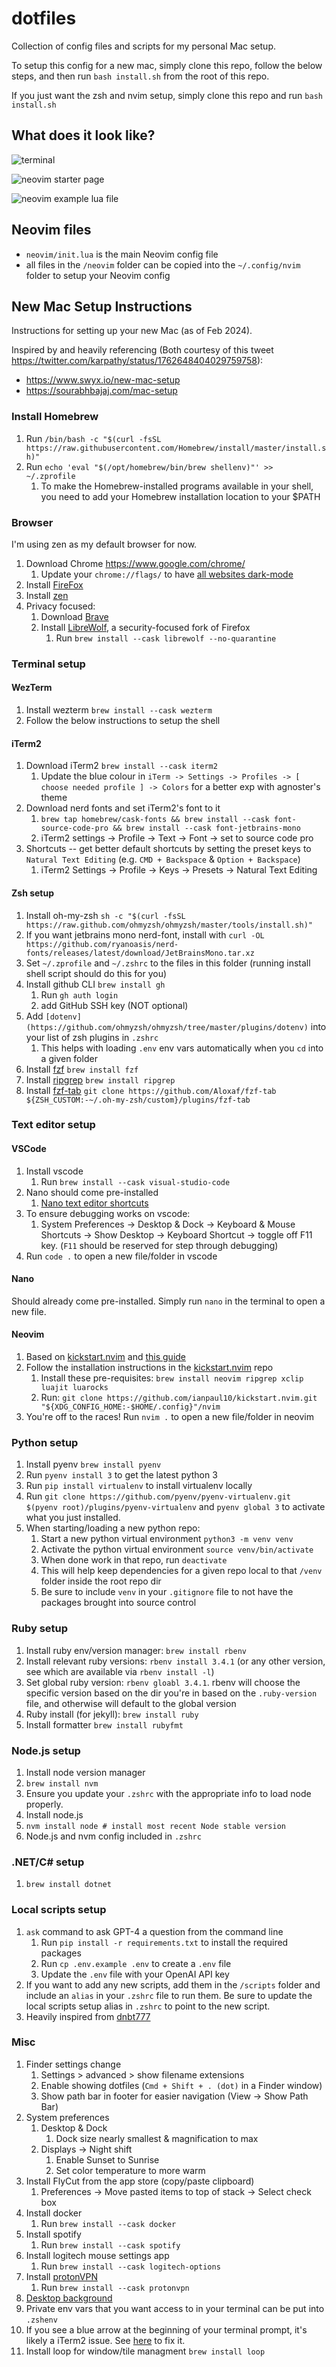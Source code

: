 # dotfiles

Collection of config files and scripts for my personal Mac setup.

To setup this config for a new mac, simply clone this repo, follow the below steps, and then run `bash install.sh` from the root of this repo.

If you just want the zsh and nvim setup, simply clone this repo and run `bash install.sh`

## What does it look like?

![terminal](./imgs/terminal.png)

![neovim starter page](./imgs/nvim_starter_page.png)

![neovim example lua file](./imgs/nvim_lua_file.png)

## Neovim files

- `neovim/init.lua` is the main Neovim config file
- all files in the `/neovim` folder can be copied into the `~/.config/nvim` folder to setup your Neovim config

## New Mac Setup Instructions

Instructions for setting up your new Mac (as of Feb 2024).

Inspired by and heavily referencing (Both courtesy of this tweet https://twitter.com/karpathy/status/1762648404029759758):

- https://www.swyx.io/new-mac-setup
- https://sourabhbajaj.com/mac-setup

### Install Homebrew

1. Run `/bin/bash -c "$(curl -fsSL https://raw.githubusercontent.com/Homebrew/install/master/install.sh)"`
2. Run `echo 'eval "$(/opt/homebrew/bin/brew shellenv)"' >> ~/.zprofile`
   1. To make the Homebrew-installed programs available in your shell, you need to add your Homebrew installation location to your $PATH

### Browser

I'm using zen as my default browser for now.

1. Download Chrome https://www.google.com/chrome/
   1. Update your `chrome://flags/` to have [all websites dark-mode](https://www.howtogeek.com/446198/how-to-force-dark-mode-on-every-website-in-google-chrome/)
2. Install [FireFox](https://www.mozilla.org/en-US/firefox/new/)
3. Install [zen](https://github.com/zen-browser/desktop)
4. Privacy focused:
   1. Download [Brave](https://brave.com/)
   2. Install [LibreWolf](https://librewolf.net/), a security-focused fork of Firefox
      1. Run `brew install --cask librewolf --no-quarantine`

### Terminal setup

#### WezTerm

1. Install wezterm `brew install --cask wezterm`
2. Follow the below instructions to setup the shell

#### iTerm2

1. Download iTerm2 `brew install --cask iterm2`
   1. Update the blue colour in `iTerm -> Settings -> Profiles -> [ choose needed profile ] -> Colors` for a better exp with agnoster's theme
2. Download nerd fonts and set iTerm2's font to it
   1. `brew tap homebrew/cask-fonts && brew install --cask font-source-code-pro && brew install --cask font-jetbrains-mono`
   2. iTerm2 settings -> Profile -> Text -> Font -> set to source code pro
3. Shortcuts -- get better default shortcuts by setting the preset keys to `Natural Text Editing` (e.g. `CMD + Backspace` & `Option + Backspace`)
   1. iTerm2 Settings -> Profile -> Keys -> Presets -> Natural Text Editing

#### Zsh setup

1. Install oh-my-zsh `sh -c "$(curl -fsSL https://raw.github.com/ohmyzsh/ohmyzsh/master/tools/install.sh)"`
2. If you want jetbrains mono nerd-font, install with `curl -OL https://github.com/ryanoasis/nerd-fonts/releases/latest/download/JetBrainsMono.tar.xz`
3. Set `~/.zprofile` and `~/.zshrc` to the files in this folder (running install shell script should do this for you)
4. Install github CLI `brew install gh`
   1. Run `gh auth login`
   2. add GitHub SSH key (NOT optional)
5. Add `[dotenv](https://github.com/ohmyzsh/ohmyzsh/tree/master/plugins/dotenv)` into your list of zsh plugins in `.zshrc`
   1. This helps with loading `.env` env vars automatically when you `cd` into a given folder
6. Install [fzf](https://github.com/junegunn/fzf) `brew install fzf`
7. Install [ripgrep](https://github.com/BurntSushi/ripgrep) `brew install ripgrep`
8. Install [fzf-tab](https://github.com/Aloxaf/fzf-tab) `git clone https://github.com/Aloxaf/fzf-tab ${ZSH_CUSTOM:-~/.oh-my-zsh/custom}/plugins/fzf-tab`

### Text editor setup

#### VSCode

1. Install vscode
   1. Run `brew install --cask visual-studio-code`
2. Nano should come pre-installed
   1. [Nano text editor shortcuts](https://www.nano-editor.org/dist/latest/cheatsheet.html)
3. To ensure debugging works on vscode:
   1. System Preferences -> Desktop & Dock -> Keyboard & Mouse Shortcuts -> Show Desktop -> Keyboard Shortcut -> toggle off F11 key. (`F11` should be reserved for step through debugging)
4. Run `code .` to open a new file/folder in vscode

#### Nano

Should already come pre-installed. Simply run `nano` in the terminal to open a new file.

#### Neovim

1. Based on [kickstart.nvim](https://github.com/nvim-lua/kickstart.nvim) and [this guide](https://www.youtube.com/watch?v=m8C0Cq9Uv9o)
2. Follow the installation instructions in the [kickstart.nvim](https://github.com/nvim-lua/kickstart.nvim#installation) repo
   1. Install these pre-requisites: `brew install neovim ripgrep xclip luajit luarocks`
   2. Run: `git clone https://github.com/ianpaul10/kickstart.nvim.git "${XDG_CONFIG_HOME:-$HOME/.config}"/nvim`
3. You're off to the races! Run `nvim .` to open a new file/folder in neovim

### Python setup

1. Install pyenv `brew install pyenv`
2. Run `pyenv install 3` to get the latest python 3
3. Run `pip install virtualenv` to install virtualenv locally
4. Run `git clone https://github.com/pyenv/pyenv-virtualenv.git $(pyenv root)/plugins/pyenv-virtualenv` and `pyenv global 3` to activate what you just installed.
5. When starting/loading a new python repo:
   1. Start a new python virtual environment `python3 -m venv venv`
   2. Activate the python virtual environment `source venv/bin/activate`
   3. When done work in that repo, run `deactivate`
   4. This will help keep dependencies for a given repo local to that `/venv` folder inside the root repo dir
   5. Be sure to include `venv` in your `.gitignore` file to not have the packages brought into source control

### Ruby setup

1. Install ruby env/version manager: `brew install rbenv`
2. Install relevant ruby versions: `rbenv install 3.4.1` (or any other version, see which are available via `rbenv install -l`)
3. Set global ruby version: `rbenv gloabl 3.4.1`. rbenv will choose the specific version based on the dir you're in based on the `.ruby-version` file, and otherwise will default to the global version
4. Ruby install (for jekyll): `brew install ruby`
5. Install formatter `brew install rubyfmt`

### Node.js setup

1. Install node version manager
1. `brew install nvm`
1. Ensure you update your `.zshrc` with the appropriate info to load node properly.
1. Install node.js
1. `nvm install node # install most recent Node stable version`
1. Node.js and nvm config included in `.zshrc`

### .NET/C# setup

1. `brew install dotnet`

### Local scripts setup

1. `ask` command to ask GPT-4 a question from the command line
   1. Run `pip install -r requirements.txt` to install the required packages
   2. Run `cp .env.example .env` to create a `.env` file
   3. Update the `.env` file with your OpenAI API key
2. If you want to add any new scripts, add them in the `/scripts` folder and include an `alias` in your `.zshrc` file to run them. Be sure to update the local scripts setup alias in `.zshrc` to point to the new script.
3. Heavily inspired from [dnbt777](https://github.com/dnbt777/EasyModularScripts/tree/main)

### Misc

1. Finder settings change
   1. Settings > advanced > show filename extensions
   2. Enable showing dotfiles (`Cmd + Shift + . (dot)` in a Finder window)
   3. Show path bar in footer for easier navigation (View -> Show Path Bar)
2. System preferences
   1. Desktop & Dock
      1. Dock size nearly smallest & magnification to max
   2. Displays -> Night shift
      1. Enable Sunset to Sunrise
      2. Set color temperature to more warm
3. Install FlyCut from the app store (copy/paste clipboard)
   1. Preferences -> Move pasted items to top of stack -> Select check box
4. Install docker
   1. Run `brew install --cask docker`
5. Install spotify
   1. Run `brew install --cask spotify`
6. Install logitech mouse settings app
   1. Run `brew install --cask logitech-options`
7. Install [protonVPN](https://protonvpn.com/download/macos)
   1. Run `brew install --cask protonvpn`
8. [Desktop background](https://apod.nasa.gov/apod/ap210129.html)
9. Private env vars that you want access to in your terminal can be put into `.zshenv`
10. If you see a blue arrow at the beginning of your terminal prompt, it's likely a iTerm2 issue. See [here](https://github.com/ohmyzsh/ohmyzsh/issues/5088#issuecomment-221139633) to fix it.
11. Install loop for window/tile managment `brew install loop`
